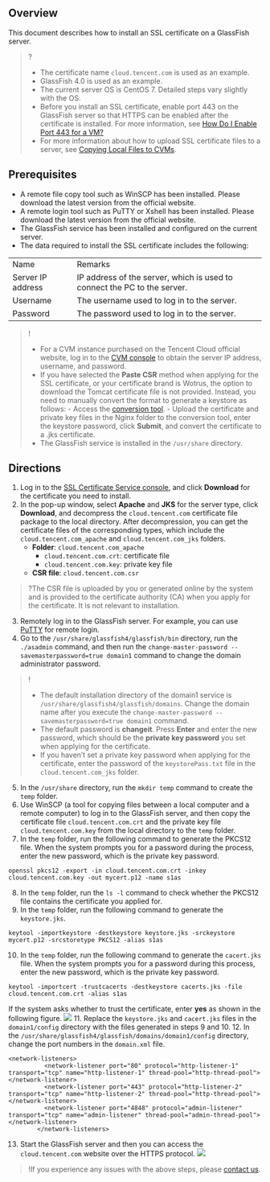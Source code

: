 ## Overview
This document describes how to install an SSL certificate on a GlassFish server.
>?
>- The certificate name `cloud.tencent.com` is used as an example.
>- GlassFish 4.0 is used as an example.
>- The current server OS is CentOS 7. Detailed steps vary slightly with the OS.
>- Before you install an SSL certificate, enable port 443 on the GlassFish server so that HTTPS can be enabled after the certificate is installed. For more information, see [How Do I Enable Port 443 for a VM?](https://intl.cloud.tencent.com/document/product/1007/36738)
>- For more information about how to upload SSL certificate files to a server, see [Copying Local Files to CVMs](https://intl.cloud.tencent.com/document/product/213/34821).

## Prerequisites
- A remote file copy tool such as WinSCP has been installed. Please download the latest version from the official website.
- A remote login tool such as PuTTY or Xshell has been installed. Please download the latest version from the official website.
- The GlassFish service has been installed and configured on the current server.
- The data required to install the SSL certificate includes the following:
<table>
<tr>
<td>Name</td>
<td>Remarks</td>
</tr>
<tr>
<td>Server IP address</td>
<td>IP address of the server, which is used to connect the PC to the server.</td>
</tr>
<tr>
<td>Username</td>
<td>The username used to log in to the server.</td>
</tr>
<tr>
<td>Password</td>
<td>The password used to log in to the server.</td>
</tr>
</table>

>!
>- For a CVM instance purchased on the Tencent Cloud official website, log in to the [CVM console](https://console.cloud.tencent.com/cvm) to obtain the server IP address, username, and password.
>- If you have selected the **Paste CSR** method when applying for the SSL certificate, or your certificate brand is Wotrus, the option to download the Tomcat certificate file is not provided. Instead, you need to manually convert the format to generate a keystore as follows: 
    - Access the [conversion tool](https://myssl.com/cert_convert.html).
    - Upload the certificate and private key files in the Nginx folder to the conversion tool, enter the keystore password, click **Submit**, and convert the certificate to a .jks certificate.
>- The GlassFish service is installed in the `/usr/share` directory.


## Directions
1. Log in to the [SSL Certificate Service console](https://console.cloud.tencent.com/ssl), and click **Download** for the certificate you need to install.
2. In the pop-up window, select **Apache** and **JKS** for the server type, click **Download**, and decompress the `cloud.tencent.com` certificate file package to the local directory.
After decompression, you can get the certificate files of the corresponding types, which include the `cloud.tencent.com_apache` and `cloud.tencent.com_jks` folders.
   - **Folder**: `cloud.tencent.com_apache`
     - `cloud.tencent.com.crt`: certificate file
     - `cloud.tencent.com.key`: private key file
   - **CSR file**: `cloud.tencent.com.csr`
>?The CSR file is uploaded by you or generated online by the system and is provided to the certificate authority (CA) when you apply for the certificate. It is not relevant to installation.
3. Remotely log in to the GlassFish server. For example, you can use [PuTTY](https://intl.cloud.tencent.com/document/product/213/32502) for remote login.
4. Go to the `/usr/share/glassfish4/glassfish/bin` directory, run the `./asadmin` command, and then run the `change-master-password --savemasterpassword=true domain1` command to change the domain administrator password.
>!
>- The default installation directory of the domain1 service is `/usr/share/glassfish4/glassfish/domains`. Change the domain name after you execute the `change-master-password --savemasterpassword=true domain1` command.
>- The default password is **changeit**. Press **Enter** and enter the new password, which should be the **private key password** you set when applying for the certificate.
>- If you haven’t set a private key password when applying for the certificate, enter the password of the `keystorePass.txt` file in the `cloud.tencent.com_jks` folder.
>
5. In the `/usr/share` directory, run the `mkdir temp` command to create the `temp` folder.
6. Use WinSCP (a tool for copying files between a local computer and a remote computer) to log in to the GlassFish server, and then copy the certificate file `cloud.tencent.com.crt` and the private key file `cloud.tencent.com.key` from the local directory to the `temp` folder.
7. In the `temp` folder, run the following command to generate the PKCS12 file. When the system prompts you for a password during the process, enter the new password, which is the private key password.
```
openssl pkcs12 -export -in cloud.tencent.com.crt -inkey cloud.tencent.com.key -out mycert.p12 -name s1as
```
8. In the `temp` folder, run the `ls -l` command to check whether the PKCS12 file contains the certificate you applied for.
9. In the `temp` folder, run the following command to generate the `keystore.jks`.
```
keytool -importkeystore -destkeystore keystore.jks -srckeystore mycert.p12 -srcstoretype PKCS12 -alias s1as
```
10. In the `temp` folder, run the following command to generate the `cacert.jks` file. When the system prompts you for a password during this process, enter the new password, which is the private key password.
```
keytool -importcert -trustcacerts -destkeystore cacerts.jks -file cloud.tencent.com.crt -alias s1as
```
If the system asks whether to trust the certificate, enter **yes** as shown in the following figure.
![](https://main.qcloudimg.com/raw/aee68705e1e8b135d47bda9af499e15f.png)
11. Replace the `keystore.jks` and `cacert.jks` files in the `domain1/config` directory with the files generated in steps 9 and 10. 
12. In the `/usr/share/glassfish4/glassfish/domains/domain1/config` directory, change the port numbers in the `domain.xml` file.
```
<network-listeners>
          <network-listener port="80" protocol="http-listener-1" transport="tcp" name="http-listener-1" thread-pool="http-thread-pool"></network-listener>
          <network-listener port="443" protocol="http-listener-2" transport="tcp" name="http-listener-2" thread-pool="http-thread-pool"></network-listener>
          <network-listener port="4848" protocol="admin-listener" transport="tcp" name="admin-listener" thread-pool="admin-thread-pool"></network-listener>
        </network-listeners>
```
13. Start the GlassFish server and then you can access the `cloud.tencent.com` website over the HTTPS protocol.
![](https://main.qcloudimg.com/raw/fcdf919a22f0c9b07bc837e4d9a5e269.png)

>!If you experience any issues with the above steps, please [contact us](https://intl.cloud.tencent.com/document/product/1007/30951).


